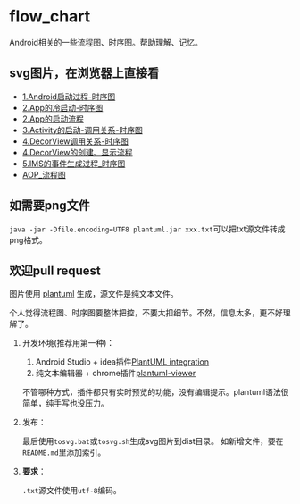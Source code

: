 # flow_chart
Android相关的一些流程图、时序图。帮助理解、记忆。


## svg图片，在浏览器上直接看
- [1.Android启动过程-时序图](https://raw.githubusercontent.com/andych008/flow_chart/master/dist/1.Android启动过程-时序图.svg)
- [2.App的冷启动-时序图](https://raw.githubusercontent.com/andych008/flow_chart/master/dist/2.App的冷启动-时序图.svg)
- [2.App的启动流程](https://raw.githubusercontent.com/andych008/flow_chart/master/dist/2.App的启动流程.svg)
- [3.Activity的启动-调用关系-时序图](https://raw.githubusercontent.com/andych008/flow_chart/master/dist/3.Activity的启动-调用关系-时序图.svg)
- [4.DecorView调用关系-时序图](https://raw.githubusercontent.com/andych008/flow_chart/master/dist/4.DecorView调用关系-时序图.svg)
- [4.DecorView的创建、显示流程](https://raw.githubusercontent.com/andych008/flow_chart/master/dist/4.DecorView的创建、显示流程.svg)
- [5.IMS的事件生成过程_时序图](https://raw.githubusercontent.com/andych008/flow_chart/master/dist/5.IMS的事件生成过程_时序图.svg)
- [AOP_流程图](https://raw.githubusercontent.com/andych008/flow_chart/master/dist/AOP_流程图.svg)


## 如需要png文件
`java -jar -Dfile.encoding=UTF8 plantuml.jar xxx.txt`可以把txt源文件转成png格式。


## 欢迎pull request
图片使用 [plantuml](https://plantuml.com/zh/) 生成，源文件是纯文本文件。

个人觉得流程图、时序图要整体把控，不要太扣细节。不然，信息太多，更不好理解了。

1. 开发环境(推荐用第一种)：

   1. Android Studio + idea插件[PlantUML integration](https://plugins.jetbrains.com/plugin/7017-plantuml-integration/)
   2. 纯文本编辑器 + chrome插件[plantuml-viewer](https://chrome.google.com/webstore/detail/plantuml-viewer/legbfeljfbjgfifnkmpoajgpgejojooj)

   不管哪种方式，插件都只有实时预览的功能，没有编辑提示。plantuml语法很简单，纯手写也没压力。
2. 发布：

    最后使用`tosvg.bat`或`tosvg.sh`生成svg图片到dist目录。
    如新增文件，要在`README.md`里添加索引。
3. **要求**：

   `.txt`源文件使用`utf-8`编码。

